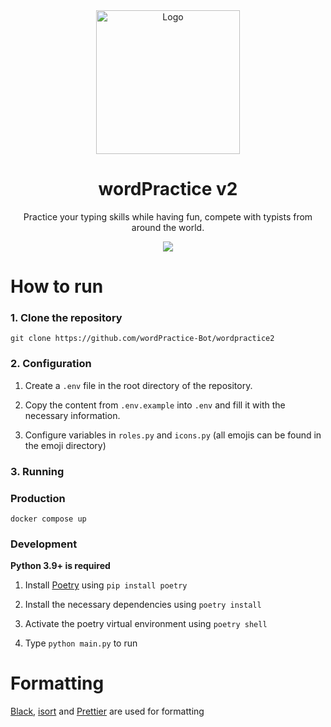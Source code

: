 <div align="center">
    <img src="https://i.imgur.com/zuEi84v.png" alt="Logo" width="230" height="230">
    <h1 >wordPractice v2</h1>
    <p >Practice your typing skills while having fun, compete with typists from around the world.</p>
    <a href="https://discord.gg/wordpractice">
        <img src="https://img.shields.io/discord/742960643312713738?logo=discord&style=for-the-badge"></img>
    </a>
</div>

# How to run

### 1. Clone the repository

`git clone https://github.com/wordPractice-Bot/wordpractice2`

### 2. Configuration

1. Create a `.env` file in the root directory of the repository.

2. Copy the content from `.env.example` into `.env` and fill it with the necessary information.

3. Configure variables in `roles.py` and `icons.py` (all emojis can be found in the emoji directory)

### 3. Running

### Production

`docker compose up`

### Development

**Python 3.9+ is required**

1. Install [Poetry](https://python-poetry.org/) using `pip install poetry`

2. Install the necessary dependencies using `poetry install`

3. Activate the poetry virtual environment using `poetry shell`

4. Type `python main.py` to run

# Formatting

[Black](https://github.com/psf/black), [isort](https://github.com/PyCQA/isort) and [Prettier](https://prettier.io/) are used for formatting
